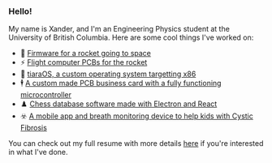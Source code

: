 ### Hello!

My name is Xander, and I'm an Engineering Physics student at the University of British Columbia. Here are some cool things I've worked on: 

- 🚀 [Firmware for a rocket going to space](https://github.com/UBC-Rocket/Whistler-Blackcomb-v2)
- ⚡ [Flight computer PCBs for the rocket](https://github.com/UBC-Rocket/WB-AV-4500-FC)
- 👑 [tiaraOS, a custom operating system targetting x86](https://github.com/misprit7/tiaraOS)
- 🕴️ [A custom made PCB business card with a fully functioning microcontroller](https://github.com/misprit7/PCB-Business-Card)
- ♟️ [Chess database software made with Electron and React](https://github.com/misprit7/nacbko)
- ☣️ [A mobile app and breath monitoring device to help kids with Cystic Fibrosis](https://thebellaproject.org/)

You can check out my full resume with more details [here]([https://raw.githubusercontent.com/misprit7/resume/main/resume.pdf](https://xander.naumenko.com/resume.pdf)) if you're interested in what I've done. 
